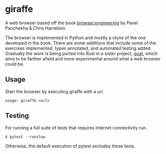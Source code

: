 # giraffe

A web browser based off the book [browser.engineering](https://browser.engineering/) by Pavel Panchekha & Chris Harrelson.

The browser is implemented in Python and mostly a clone of the one developed in the book. There are some additions that include some of the exercises implemented, types annotated, and automated testing added. Gradually the work is being ported into Rust in a sister project, [goat](https://github.com/ttiimm/goat), which aims to be farther afield and more experimental around what a web browser could be.

## Usage

Start the browser by executing giraffe with a url.

```
usage: giraffe <url>
```

## Testing

For running a full suite of tests that requires Internet connectivity run.

```
$ pytest --runslow
```

Otherwise, the default execution of pytest excludes these tests.

